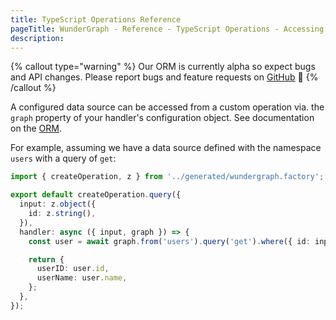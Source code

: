 ```yaml
---
title: TypeScript Operations Reference
pageTitle: WunderGraph - Reference - TypeScript Operations - Accessing Data Sources from Operations
description:
---
```


{% callout type="warning" %}
Our ORM is currently alpha so expect bugs and API changes. Please report bugs and feature requests on [GitHub](https://github.com/wundergraph/wundergraph/issues/new/choose) 🙏
{% /callout %}

A configured data source can be accessed from a custom operation via. the `graph` property of your handler's configuration object. See documentation on the [ORM](/docs/features/typescript-orm).

For example, assuming we have a data source defined with the namespace `users` with a query of `get`:

```typescript
import { createOperation, z } from '../generated/wundergraph.factory';

export default createOperation.query({
  input: z.object({
    id: z.string(),
  }),
  handler: async ({ input, graph }) => {
    const user = await graph.from('users').query('get').where({ id: input.id }).exec();

    return {
      userID: user.id,
      userName: user.name,
    };
  },
});
```
